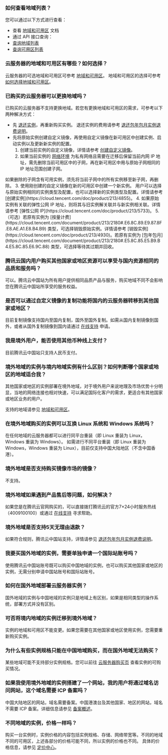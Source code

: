 ### 如何查看地域列表？

您可以通过以下方式进行查看：
- 查看 [地域和可用区](https://cloud.tencent.com/document/product/213/6091) 文档
- 通过 API 接口查询：
 - [查询地域列表](https://cloud.tencent.com/document/product/213/15708)
 - [查询可用区列表](https://cloud.tencent.com/document/product/213/15707)


### 云服务器的地域和可用区有哪些？如何选择？

云服务器的可选地域和可用区可参考 [地域和可用区](https://cloud.tencent.com/document/product/213/6091)。
地域和可用区的选择可参考  [如何选择地域和可用区](https://cloud.tencent.com/document/product/213/6091#.E5.A6.82.E4.BD.95.E9.80.89.E6.8B.A9.E5.9C.B0.E5.9F.9F.E5.92.8C.E5.8F.AF.E7.94.A8.E5.8C.BA)。


### 已购买的云服务器可以更换地域吗？

已购买的云服务器不支持更换地域。若您有更换地域和可用区的需求，可参考以下两种解决方式：
- 先 [退还实例](https://cloud.tencent.com/document/product/213/4930)，再重新购买实例。
退还实例的费用请参考 [退还包年包月实例退费说明](https://cloud.tencent.com/document/product/213/9711)。
- 先将原始实例创建自定义镜像，再使用自定义镜像在新可用区中创建实例、启动实例以及更新新实例的配置。
  1. 创建当前实例的自定义镜像，详情请参考  [创建自定义镜像](https://cloud.tencent.com/doc/product/213/4942)。
  2. 如果当前实例的 [网络环境](https://cloud.tencent.com/document/product/213/5227) 为私有网络且需要在迁移后保留当前内网 IP 地址，需先删除当前可用区中的子网，再在新可用区中用与原始子网相同的 IP 地址范围创建子网。
<dx-alert infotype="notice" title="">
如果删除的子网含有可用实例，须先将当前子网中的所有实例移至新子网，再删除。
</dx-alert>
  3. 使用刚创建的自定义镜像在新的可用区中创建一个新实例。
  用户可以选择与原始实例相同的实例类型及配置，也可以选择新的实例类型及配置。详情请参考 [创建实例](https://cloud.tencent.com/doc/product/213/4855)。
  4. 如果原始实例有关联的弹性公网 IP 地址，则将其与旧实例解关联并与新实例相关联。详情请参考 [弹性公网 IP](https://cloud.tencent.com/doc/product/213/5733)。
  5. （可选）若原有实例为 [按量计费](https://cloud.tencent.com/document/product/213/2180#.E6.8C.89.E9.87.8F.E8.AE.A1.E8.B4.B9) 类型，可选择销毁原始实例。详情请参考 [销毁实例](https://cloud.tencent.com/doc/product/213/4930)。若原有实例为 [包年包月](https://cloud.tencent.com/document/product/213/2180#.E5.8C.85.E5.B9.B4.E5.8C.85.E6.9C.88) 类型，可选择等待其过期并回收。

### 腾讯云国内用户购买其他国家或地区资源可以享受与国内资源相同的品质和服务吗？
可以。腾讯云中国站为所有用户提供相同品质产品与服务，购买地域不同不会影响您在腾讯云中国站所享受的服务权益。

### 是否可以通过自定义镜像的复制功能将国内的云服务器转移到其他国家或地区？
目前复制镜像支持国内至国内复制，国外至国外复制。如需从国内复制镜像到国外，或者从国外复制镜像到国内请通过 [在线支持](https://cloud.tencent.com/online-service?from=doc_213) 申请。

### 我是境外用户，能否使用其他币种线上支付？
目前腾讯云中国站只支持人民币支付。

### 境外地域的实例与境内地域实例有什么区别？如何判断哪个国家或地区的地域适合我？
其他国家或地区的实例部署在境外地域，对于境外用户来说地理及市场优势十分明显，当地的网络连接也相对快速，可以满足国际化客户的需求，更适合有其他国家或地区业务的用户。

支持的地域请参见 [地域和可用区](https://cloud.tencent.com/document/product/213/6091)。

### 在境外地域购买的实例可以互换 Linux 系统和 Windows 系统吗？
在任何地域的云服务器都可以进行同平台重装（即 Linux 重装为 Linux，Windows 重装为 Windows）。
如需进行不同平台重装（即 Linux 重装为 Windows，Windows 重装为 Linux），目前仅支持中国大陆地区（不含中国香港）。

### 境外地域是否支持购买镜像市场的镜像？
不支持。

### 境外地域如果遇到产品售后等问题，如何解决？
如果您是在腾讯云官网购买的，可以直接拨打腾讯云的官方7×24小时服务热线（4009100100）或通过 [在线支持](https://cloud.tencent.com/online-service?from=doc_213
) 寻求帮助。

### 境外地域是否支持5天无理由退款？
如果符合规则，腾讯云中国站支持，详情请参见 [退还包年包月实例退费说明](https://cloud.tencent.com/document/product/213/9711)。

### 我要买国外地域的实例，需要单独申请一个国际站账号吗？
使用腾讯云中国站账号既可以购买中国地域的实例，也可以购买其他国家或地区的实例，无需分别申请中国站账号和国际站账号。

### 如何在国外地域部署云服务器实例？
国外地域的实例与中国地域的实例只是地域上有区别，如果是相同类型的操作系统，部署方式并没有区别。

### 可否将境内地域的实例迁移到境外地域？
实例的地域和可用区不能变更。如果您需要在其他国家或地区使用实例，您需要重新购买实例。

### 为什么有些实例规格只能在中国地域购买，而在国外地域无法购买？
某些地域可能不支持部分实例规格。您可以前往 [云服务器购买页](http://manage.qcloud.com/shoppingcart/shop.php?tab=cvm&_ga=1.78908498.770173325.1571651505) 查看实例的可购买情况。

### 如果我使用境外地域的实例搭建了一个网站，我的用户将通过域名访问网站，这个域名需要 ICP 备案吗？
中国大陆地区的网站，域名需要备案。中国港澳台及其他国家、地区的网站，域名不需要 ICP 备案。详细信息请参见 [备案概述](https://cloud.tencent.com/document/product/243/18907)。

### 不同地域的实例，价格一样吗？
购买一台实例时，实例价格的内容包括实例规格、存储、网络带宽等。不同的地域不同的可用区，上述各部分的价格可能不同，所以实例的价格也不同。
具体的价格信息，请参见 [定价中心](https://buy.cloud.tencent.com/price/cvm/calculator)。


